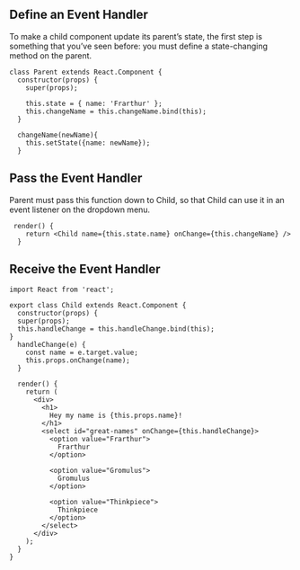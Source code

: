 ## Define an Event Handler
To make a child component update its parent’s state, the first step is something that you’ve seen before: you must define a state-changing method on the parent.

```
class Parent extends React.Component {
  constructor(props) {
    super(props);

    this.state = { name: 'Frarthur' };
    this.changeName = this.changeName.bind(this);
  }

  changeName(newName){
    this.setState({name: newName});
  }
 ```
## Pass the Event Handler
Parent must pass this function down to Child, so that Child can use it in an event listener on the dropdown menu.

```
 render() {
    return <Child name={this.state.name} onChange={this.changeName} />
  }
 ```
 
 
## Receive the Event Handler
```
import React from 'react';

export class Child extends React.Component {
  constructor(props) {
  super(props);
  this.handleChange = this.handleChange.bind(this);
}
  handleChange(e) {
    const name = e.target.value;
    this.props.onChange(name);
  }
  
  render() {
    return (
      <div>
        <h1>
          Hey my name is {this.props.name}!
        </h1>
        <select id="great-names" onChange={this.handleChange}>
          <option value="Frarthur">
            Frarthur
          </option>

          <option value="Gromulus">
            Gromulus
          </option>

          <option value="Thinkpiece">
            Thinkpiece
          </option>
        </select>
      </div>
    );
  }
}
```
